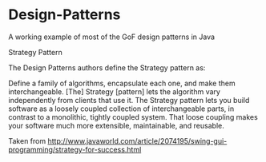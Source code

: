 # Design-Patterns
A working example of most of the GoF design patterns in Java

Strategy Pattern
</hr>

The Design Patterns authors define the Strategy pattern as:

Define a family of algorithms, encapsulate each one, and make them interchangeable. [The] Strategy [pattern] lets the algorithm vary independently from clients that use it.
The Strategy pattern lets you build software as a loosely coupled collection of interchangeable parts, in contrast to a monolithic, tightly coupled system. That loose coupling makes your software much more extensible, maintainable, and reusable.

Taken from http://www.javaworld.com/article/2074195/swing-gui-programming/strategy-for-success.html
